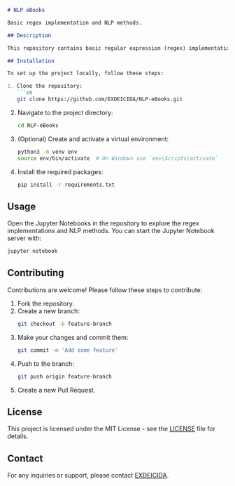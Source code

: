 
```markdown
# NLP eBooks

Basic regex implementation and NLP methods.

## Description

This repository contains basic regular expression (regex) implementations and various Natural Language Processing (NLP) methods using Jupyter Notebooks.

## Installation

To set up the project locally, follow these steps:

1. Clone the repository:
   ```sh
   git clone https://github.com/EXDEICIDA/NLP-eBooks.git
   ```
2. Navigate to the project directory:
   ```sh
   cd NLP-eBooks
   ```
3. (Optional) Create and activate a virtual environment:
   ```sh
   python3 -m venv env
   source env/bin/activate  # On Windows use `env\Scripts\activate`
   ```
4. Install the required packages:
   ```sh
   pip install -r requirements.txt
   ```

## Usage

Open the Jupyter Notebooks in the repository to explore the regex implementations and NLP methods. You can start the Jupyter Notebook server with:
```sh
jupyter notebook
```

## Contributing

Contributions are welcome! Please follow these steps to contribute:

1. Fork the repository.
2. Create a new branch:
   ```sh
   git checkout -b feature-branch
   ```
3. Make your changes and commit them:
   ```sh
   git commit -m 'Add some feature'
   ```
4. Push to the branch:
   ```sh
   git push origin feature-branch
   ```
5. Create a new Pull Request.

## License
This project is licensed under the MIT License - see the [LICENSE](LICENSE) file for details.

## Contact

For any inquiries or support, please contact [EXDEICIDA](https://github.com/EXDEICIDA).
```
